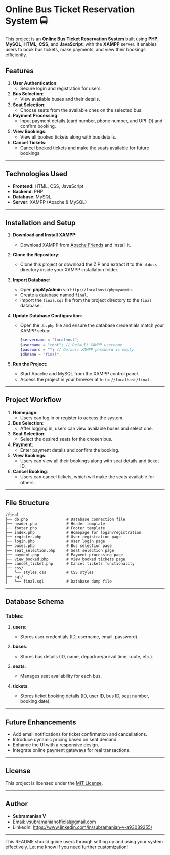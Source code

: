 # Online Bus Ticket Reservation System 🚍

This project is an **Online Bus Ticket Reservation System** built using **PHP**, **MySQL**, **HTML**, **CSS**, and **JavaScript**, with the **XAMPP** server. It enables users to book bus tickets, make payments, and view their bookings efficiently.

## Features

1. **User Authentication**:
   - Secure login and registration for users.
2. **Bus Selection**:
   - View available buses and their details.
3. **Seat Selection**:
   - Choose seats from the available ones on the selected bus.
4. **Payment Processing**:
   - Input payment details (card number, phone number, and UPI ID) and confirm booking.
5. **View Bookings**:
   - View all booked tickets along with bus details.
6. **Cancel Tickets**:
   - Cancel booked tickets and make the seats available for future bookings.

---

## Technologies Used

- **Frontend**: HTML, CSS, JavaScript
- **Backend**: PHP
- **Database**: MySQL
- **Server**: XAMPP (Apache & MySQL)

---

## Installation and Setup

1. **Download and Install XAMPP**:
   - Download XAMPP from [Apache Friends](https://www.apachefriends.org/) and install it.

2. **Clone the Repository**:
   - Clone this project or download the ZIP and extract it to the `htdocs` directory inside your XAMPP installation folder.

3. **Import Database**:
   - Open **phpMyAdmin** via `http://localhost/phpmyadmin`.
   - Create a database named `final`.
   - Import the `final.sql` file from the project directory to the `final` database.

4. **Update Database Configuration**:
   - Open the `db.php` file and ensure the database credentials match your XAMPP setup:
     ```php
     $servername = "localhost";
     $username = "root"; // Default XAMPP username
     $password = ""; // Default XAMPP password is empty
     $dbname = "final";
     ```

5. **Run the Project**:
   - Start Apache and MySQL from the XAMPP control panel.
   - Access the project in your browser at `http://localhost/final`.

---

## Project Workflow

1. **Homepage**:
   - Users can log in or register to access the system.
2. **Bus Selection**:
   - After logging in, users can view available buses and select one.
3. **Seat Selection**:
   - Select the desired seats for the chosen bus.
4. **Payment**:
   - Enter payment details and confirm the booking.
5. **View Bookings**:
   - Users can view all their bookings along with seat details and ticket ID.
6. **Cancel Booking**:
   - Users can cancel tickets, which will make the seats available for others.

---

## File Structure

```plaintext
/final
├── db.php                 # Database connection file
├── header.php             # Header template
├── footer.php             # Footer template
├── index.php              # Homepage for login/registration
├── register.php           # User registration page
├── login.php              # User login page
├── buses.php              # Bus selection page
├── seat_selection.php     # Seat selection page
├── payment.php            # Payment processing page
├── view_booked.php        # View booked tickets page
├── cancel_ticket.php      # Cancel tickets functionality
├── css/
│   └── styles.css         # CSS styles
├── sql/
│   └── final.sql          # Database dump file
```

---

## Database Schema

### Tables:

1. **users**:
   - Stores user credentials (ID, username, email, password).

2. **buses**:
   - Stores bus details (ID, name, departure/arrival time, route, etc.).

3. **seats**:
   - Manages seat availability for each bus.

4. **tickets**:
   - Stores ticket booking details (ID, user ID, bus ID, seat number, booking date).

---

## Future Enhancements

- Add email notifications for ticket confirmation and cancellations.
- Introduce dynamic pricing based on seat demand.
- Enhance the UI with a responsive design.
- Integrate online payment gateways for real transactions.

---

## License

This project is licensed under the [MIT License](LICENSE).

---

## Author

- **Subramanian V**
- Email: vsubramanianofficial@gmail.com
- LinkedIn: https://www.linkedin.com/in/subramanian-v-a93089255/

---

This README should guide users through setting up and using your system effectively. Let me know if you need further customization!
